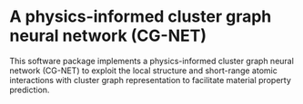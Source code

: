 # A physics-informed cluster graph neural network (CG-NET)
This software package implements a physics-informed cluster graph neural network (CG-NET) to exploit the local structure and short-range atomic interactions with cluster graph representation to facilitate material property prediction.
